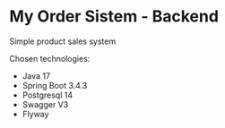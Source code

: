# My Order Sistem - Backend
Simple product sales system

Chosen technologies:
* Java 17
* Spring Boot 3.4.3
* Postgresql 14
* Swagger V3
* Flyway
